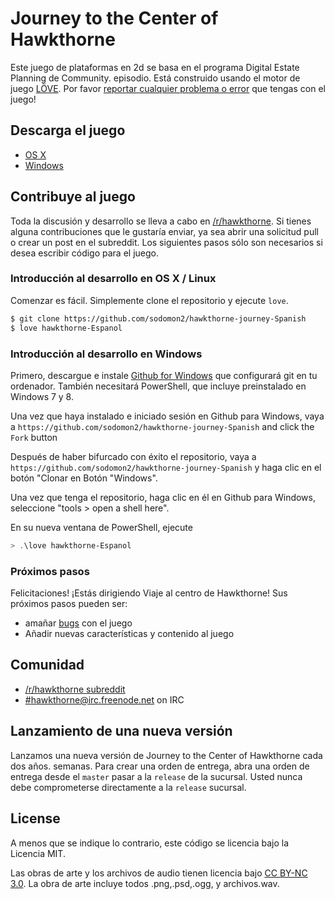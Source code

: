 # Journey to the Center of Hawkthorne

Este juego de plataformas en 2d se basa en el programa Digital Estate Planning de Community.
episodio. Está construido usando el motor de juego [LÖVE](https://love2d.org/). Por favor
[reportar cualquier problema o error][githubissues] que tengas con el juego!

[estate]: http://en.wikipedia.org/wiki/Digital_Estate_Planning
[githubissues]: https://github.com/sodomon2/hawkthorne-journey-Spanish/issues?state=open

## Descarga el juego

- [OS X](http://files.projecthawkthorne.com/releases/latest/hawkthorne-osx.zip)
- [Windows](http://files.projecthawkthorne.com/releases/latest/hawkthorne-win-x86.zip)

## Contribuye al juego

Toda la discusión y desarrollo se lleva a cabo en
[/r/hawkthorne](http://www.reddit.com/r/hawkthorne). Si tienes alguna
contribuciones que le gustaría enviar, ya sea abrir una solicitud pull o crear un post
en el subreddit. Los siguientes pasos sólo son necesarios si desea escribir código para
el juego.

### Introducción al desarrollo en OS X / Linux

Comenzar es fácil. Simplemente clone el repositorio y ejecute `love`.

```bash
$ git clone https://github.com/sodomon2/hawkthorne-journey-Spanish
$ love hawkthorne-Espanol
```

### Introducción al desarrollo en Windows

Primero, descargue e instale [Github for Windows](http://windows.github.com/)
que configurará git en tu ordenador. También necesitará PowerShell, que incluye
preinstalado en Windows 7 y 8.

Una vez que haya instalado e iniciado sesión en Github para Windows, vaya a
`https://github.com/sodomon2/hawkthorne-journey-Spanish` and click the `Fork` button

Después de haber bifurcado con éxito el repositorio, vaya a
`https://github.com/sodomon2/hawkthorne-journey-Spanish` y haga clic en el botón "Clonar en
Botón "Windows".

Una vez que tenga el repositorio, haga clic en él en Github para Windows, seleccione "tools > open a shell here".

En su nueva ventana de PowerShell, ejecute

```powershell
> .\love hawkthorne-Espanol
```
 
### Próximos pasos

Felicitaciones! ¡Estás dirigiendo Viaje al centro de Hawkthorne! Sus próximos pasos pueden ser:

- amañar [bugs](https://github.com/sodomon2/hawkthorne-journey-Spanish/issues?labels=bug&state=open) con el juego
- Añadir nuevas características y contenido al juego


## Comunidad

- [/r/hawkthorne subreddit](http://www.reddit.com/r/hawkthorne)
- [#hawkthorne@irc.freenode.net](http://webchat.freenode.net/?channels=hawkthorne) on IRC


## Lanzamiento de una nueva versión

Lanzamos una nueva versión de Journey to the Center of Hawkthorne cada dos años.
semanas. Para crear una orden de entrega, abra una orden de entrega desde el `master` pasar a la
`release` de la sucursal. Usted nunca debe comprometerse directamente a la `release` sucursal.

## License

A menos que se indique lo contrario, este código se licencia bajo la Licencia MIT.

Las obras de arte y los archivos de audio tienen licencia bajo [CC BY-NC
3.0](http://creativecommons.org/licenses/by-nc/3.0/). La obra de arte incluye todos
.png,.psd,.ogg, y archivos.wav.

